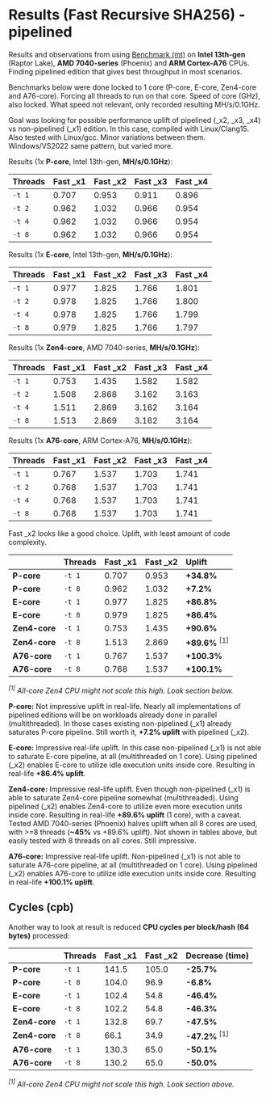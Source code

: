 # Results (Fast Recursive SHA256) - pipelined

Results and observations from using [Benchmark (mt)](BENCHMARK.md) on **Intel 13th-gen** (Raptor Lake), **AMD 7040-series** (Phoenix) and **ARM Cortex-A76** CPUs. Finding pipelined edition that gives best throughput in most scenarios.

Benchmarks below were done locked to 1 core (P-core, E-core, Zen4-core and A76-core). Forcing all threads to run on that core. Speed of core (GHz), also locked. What speed not relevant, only recorded resulting MH/s/0.1GHz.

Goal was looking for possible performance uplift of pipelined (_x2, _x3, _x4) vs non-pipelined (_x1) edition. In this case, compiled with Linux/Clang15. Also tested with Linux/gcc. Minor variations between them. Windows/VS2022 same pattern, but varied more.

Results (1x **P-core**, Intel 13th-gen, **MH/s/0.1GHz**):

| Threads | Fast _x1 | Fast _x2 | Fast _x3 | Fast _x4 |
| :--- | :--- | :--- | :--- | :--- |
| `-t 1` | 0.707 | 0.953 | 0.911 | 0.896 |
| `-t 2` | 0.962 | 1.032 | 0.966 | 0.954 |
| `-t 4` | 0.962 | 1.032 | 0.966 | 0.954 |
| `-t 8` | 0.962 | 1.032 | 0.966 | 0.954 |

Results (1x **E-core**, Intel 13th-gen, **MH/s/0.1GHz**):

| Threads | Fast _x1 | Fast _x2 | Fast _x3 | Fast _x4 |
| :--- | :--- | :--- | :--- | :--- |
| `-t 1` | 0.977 | 1.825 | 1.766 | 1.801 |
| `-t 2` | 0.978 | 1.825 | 1.766 | 1.800 |
| `-t 4` | 0.978 | 1.825 | 1.766 | 1.799 |
| `-t 8` | 0.979 | 1.825 | 1.766 | 1.797 |

Results (1x **Zen4-core**, AMD 7040-series, **MH/s/0.1GHz**):

| Threads | Fast _x1 | Fast _x2 | Fast _x3 | Fast _x4 |
| :--- | :--- | :--- | :--- | :--- |
| `-t 1` | 0.753 | 1.435 | 1.582 | 1.582 |
| `-t 2` | 1.508 | 2.868 | 3.162 | 3.163 |
| `-t 4` | 1.511 | 2.869 | 3.162 | 3.164 |
| `-t 8` | 1.513 | 2.869 | 3.162 | 3.164 |

Results (1x **A76-core**, ARM Cortex-A76, **MH/s/0.1GHz**):


| Threads | Fast _x1 | Fast _x2 | Fast _x3 | Fast _x4 |
| :--- | :--- | :--- | :--- | :--- |
| `-t 1` | 0.767 | 1.537 | 1.703 | 1.741 |
| `-t 2` | 0.768 | 1.537 | 1.703 | 1.741 |
| `-t 4` | 0.768 | 1.537 | 1.703 | 1.741 |
| `-t 8` | 0.768 | 1.537 | 1.703 | 1.741 |

Fast _x2 looks like a good choice. Uplift, with least amount of code complexity.

| | Threads |  Fast _x1 | Fast _x2 | Uplift |
| :--- | :---| :--- | :--- | :--- |
| **P-core** | `-t 1` | 0.707 | 0.953 | **+34.8%** |
| **P-core** | `-t 8` | 0.962 | 1.032 | **+7.2%** |
| **E-core** | `-t 1` | 0.977 | 1.825 | **+86.8%** |
| **E-core** | `-t 8` | 0.979 | 1.825 | **+86.4%** |
| **Zen4-core** | `-t 1` | 0.753 | 1.435 | **+90.6%**  |
| **Zen4-core** | `-t 8` | 1.513 | 2.869 | **+89.6%** <sup>[1]</sup> |
| **A76-core** | `-t 1` | 0.767 | 1.537 | **+100.3%** |
| **A76-core** | `-t 8` | 0.768 | 1.537 | **+100.1%** |

_<sup>[1]</sup> All-core Zen4 CPU might not scale this high. Look section below._

**P-core:** Not impressive uplift in real-life. Nearly all implementations of pipelined editions will be on workloads already done in parallel (multithreaded). In those cases existing non-pipelined (_x1) already saturates P-core pipeline. Still worth it, **+7.2% uplift** with pipelined (_x2).

**E-core:** Impressive real-life uplift. In this case non-pipelined (_x1) is not able to saturate E-core pipeline, at all (multithreaded on 1 core). Using pipelined (_x2) enables E-core to utilize idle execution units inside core. Resulting in real-life **+86.4% uplift**.

**Zen4-core:** Impressive real-life uplift. Even though non-pipelined (_x1) is able to saturate Zen4-core pipeline somewhat (multithreaded). Using pipelined (_x2) enables Zen4-core to utilize even more execution units inside core. Resulting in real-life **+89.6% uplift** (1 core), with a caveat. Tested AMD 7040-series (Phoenix) halves uplift when all 8 cores are used, with >=8 threads (**~45%** vs +89.6% uplift). Not shown in tables above, but easily tested with 8 threads on all cores. Still impressive.

**A76-core:** Impressive real-life uplift. Non-pipelined (_x1) is not able to saturate A76-core pipeline, at all (multithreaded on 1 core). Using pipelined (_x2) enables A76-core to utilize idle execution units inside core. Resulting in real-life **+100.1% uplift**.

## Cycles (cpb)

Another way to look at result is reduced **CPU cycles per block/hash (64 bytes)** processed:

| | Threads | Fast _x1 | Fast _x2 | Decrease (time) |
| :--- | :--- | :--- | :--- | :--- |
| **P-core** | `-t 1` | 141.5 | 105.0 | **-25.7%** |
| **P-core** | `-t 8` | 104.0 | 96.9 | **-6.8%** |
| **E-core** | `-t 1` | 102.4 | 54.8 | **-46.4%** |
| **E-core** | `-t 8` | 102.2 | 54.8 | **-46.3%** |
| **Zen4-core** | `-t 1` | 132.8 | 69.7 | **-47.5%** |
| **Zen4-core** | `-t 8` | 66.1 | 34.9 | **-47.2%** <sup>[1]</sup> |
| **A76-core** | `-t 1` | 130.3 | 65.0 | **-50.1%** |
| **A76-core** | `-t 8` | 130.2 | 65.0 | **-50.0%** |

_<sup>[1]</sup> All-core Zen4 CPU might not scale this high. Look section above._

<!-- eof -->
